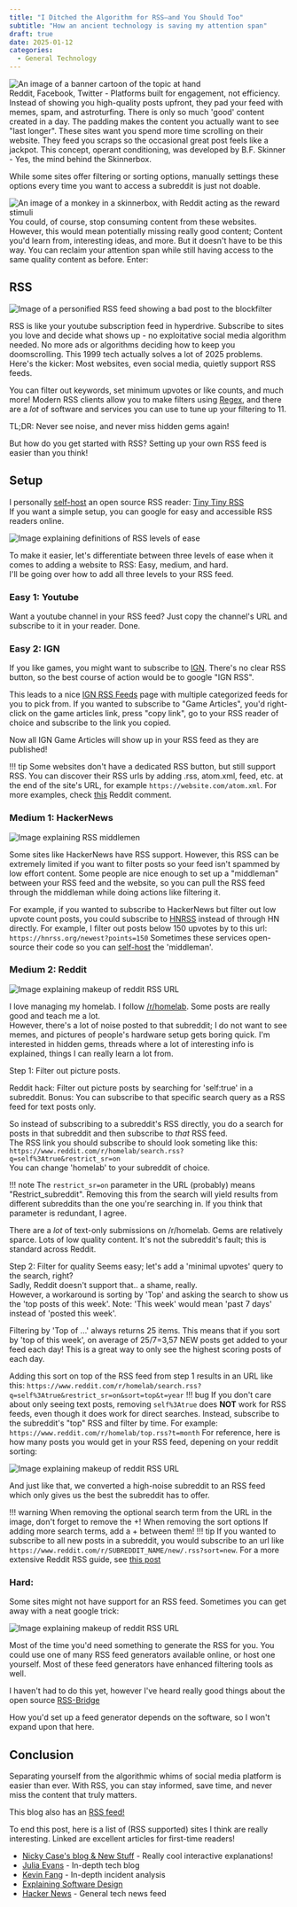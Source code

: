 ```yaml
---
title: "I Ditched the Algorithm for RSS—and You Should Too"
subtitle: "How an ancient technology is saving my attention span"
draft: true
date: 2025-01-12
categories:
  - General Technology
---
```

<div class="row justify-content-center">
   <img src="/assets\images\blog_posts\2025_01_12-rss\banner.png" alt="An image of a banner cartoon of the topic at hand"> 
</div>
Reddit, Facebook, Twitter - Platforms built for engagement, not efficiency. Instead of showing you high-quality posts upfront, they pad your feed with memes, spam, and astroturfing. There is only so much 'good' content created in a day. The padding makes the content you actually want to see "last longer". These sites want you spend more time scrolling on their website. They feed you scraps so the occasional great post feels like a jackpot.
This concept, operant conditioning, was developed by B.F. Skinner - Yes, the mind behind the Skinnerbox.

While some sites offer filtering or sorting options, manually settings these options every time you want to access a subreddit is just not doable.  
<div class="row justify-content-center">
   <img src="/assets\images\blog_posts\2025_01_12-rss\skinnerbox.png" alt="An image of a monkey in a skinnerbox, with Reddit acting as the reward stimuli"> 
</div>
You could, of course, stop consuming content from these websites. However, this would mean potentially missing really good content; Content you'd learn from, interesting ideas, and more.  
But it doesn't have to be this way. You can reclaim your attention span while still having access to the same quality content as before.
Enter:

## RSS

<div class="row justify-content-center">
   <img src="/assets\images\blog_posts\2025_01_12-rss\relevancy.png" alt="Image of a personified RSS feed showing a bad post to the blockfilter"> 
</div>

RSS is like your youtube subscription feed in hyperdrive. Subscribe to sites you love and decide what shows up - no exploitative social media algorithm needed. No more ads or algorithms deciding how to keep you doomscrolling. This 1999 tech actually solves a lot of 2025 problems.  
Here's the kicker: Most websites, even social media, quietly support RSS feeds.

You can filter out keywords, set minimum upvotes or like counts, and much more! Modern RSS clients allow you to make filters using [Regex](https://developer.mozilla.org/en-US/docs/Web/JavaScript/Guide/Regular_expressions), and there are a _lot_ of software and services you can use to tune up your filtering to 11.

TL;DR: Never see noise, and never miss hidden gems again!

But how do you get started with RSS?
Setting up your own RSS feed is easier than you think!

## Setup

I personally [self-host](https://en.wikipedia.org/wiki/Self-hosting_(web_services)) an open source RSS reader: [Tiny Tiny RSS](https://tt-rss.org/)  
If you want a simple setup, you can google for easy and accessible RSS readers online.

<div class="row justify-content-center">
   <img src="/assets\images\blog_posts\2025_01_12-rss\support.png" alt="Image explaining definitions of RSS levels of ease"> 
</div>

To make it easier, let's differentiate between three levels of ease when it comes to adding a website to RSS: Easy, medium, and hard.  
I'll be going over how to add all three levels to your RSS feed.


### Easy 1: Youtube
Want a youtube channel in your RSS feed? Just copy the channel's URL and subscribe to it in your reader. Done.

### Easy 2: IGN
If you like games, you might want to subscribe to [IGN](https://ign.com). There's no clear RSS button, so the best course of action would be to google "IGN RSS".

This leads to a nice [IGN RSS Feeds](https://corp.ign.com/feeds) page with multiple categorized feeds for you to pick from. If you wanted to subscribe to "Game Articles", you'd right-click on the game articles link, press "copy link", go to your RSS reader of choice and subscribe to the link you copied.  

Now all IGN Game Articles will show up in your RSS feed as they are published!

!!! tip
      Some websites don't have a dedicated RSS button, but still support RSS. You can discover their RSS urls by adding .rss, atom.xml, feed, etc. at the end of the site's URL, for example `https://website.com/atom.xml`. For more examples, check [this](https://www.reddit.com/r/rss/comments/12782um/comment/jee0lpx/?utm_source=share&utm_medium=web3x&utm_name=web3xcss&utm_term=1&utm_content=share_button) Reddit comment.

### Medium 1: HackerNews

<div class="row justify-content-center">
   <img src="/assets\images\blog_posts\2025_01_12-rss\middleman.png" alt="Image explaining RSS middlemen"> 
</div>

Some sites like HackerNews have RSS support. However, this RSS can be extremely limited if you want to filter posts so your feed isn't spammed by low effort content. Some people are nice enough to set up a "middleman" between your RSS feed and the website, so you can pull the RSS feed through the middleman while doing actions like filtering it.

For example, if you wanted to subscribe to HackerNews but filter out low upvote count posts, you could subscribe to [HNRSS](https://hnrss.github.io/) instead of through HN directly. For example, I filter out posts below 150 upvotes by to this url: `https://hnrss.org/newest?points=150`
Sometimes these services open-source their code so you can [self-host](https://github.com/hnrss/hnrss) the 'middleman'.

### Medium 2: Reddit
<div class="row justify-content-center">
   <img src="/assets\images\blog_posts\2025_01_12-rss\URL.png" alt="Image explaining makeup of reddit RSS URL"> 
</div>

I love managing my homelab. I follow [/r/homelab](https://www.reddit.com/r/homelab/). Some posts are really good and teach me a lot.  
However, there's a lot of noise posted to that subreddit; I do not want to see memes, and pictures of people's hardware setup gets boring quick. I'm interested in hidden gems, threads where a lot of interesting info is explained, things I can really learn a lot from.

Step 1: Filter out picture posts.

Reddit hack: Filter out picture posts by searching for 'self:true' in a subreddit. Bonus: You can subscribe to that specific search query as a RSS feed for text posts only.

So instead of subscribing to a subreddit's RSS directly, you do a search for posts in that subreddit and then subscribe to _that_ RSS feed.  
The RSS link you should subscribe to should look someting like this:
`https://www.reddit.com/r/homelab/search.rss?q=self%3Atrue&restrict_sr=on`  
You can change 'homelab' to your subreddit of choice.

!!! note
    The `restrict_sr=on` parameter in the URL (probably) means "Restrict_subreddit". Removing this from the search will yield results from different subreddits than the one you're searching in. If you think that parameter is redundant, I agree.

There are a _lot_ of text-only submissions on /r/homelab. Gems are relatively sparce. Lots of low quality content. It's not the subreddit's fault; this is standard across Reddit.

Step 2: Filter for quality
Seems easy; let's add a 'minimal upvotes' query to the search, right?  
Sadly, Reddit doesn't support that.. a shame, really.  
However, a workaround is sorting by 'Top' and asking the search to show us the 'top posts of this week'. Note: 'This week' would mean 'past 7 days' instead of 'posted this week'.

Filtering by 'Top of ...' always returns 25 items. This means that if you sort by 'top of this week', on average of 25/7=3,57 NEW posts get added to your feed each day! This is a great way to only see the highest scoring posts of each day.

Adding this sort on top of the RSS feed from step 1 results in an URL like this:
`https://www.reddit.com/r/homelab/search.rss?q=self%3Atrue&restrict_sr=on&sort=top&t=year`
!!! bug
    If you don't care about only seeing text posts, removing `self%3Atrue` does **NOT** work for RSS feeds, even though it does work for direct searches. Instead, subscribe to the subreddit's "top" RSS and filter by time. For example: `https://www.reddit.com/r/homelab/top.rss?t=month`
For reference, here is how many posts you would get in your RSS feed, depening on your reddit sorting:

<div class="row justify-content-center">
   <img src="/assets\images\blog_posts\2025_01_12-rss\postsper.png" alt="Image explaining makeup of reddit RSS URL"> 
</div>

And just like that, we converted a high-noise subreddit to an RSS feed which only gives us the best the subreddit has to offer.

!!! warning
    When removing the optional search term from the URL in the image, don't forget to remove the +!
    When removing the sort options
    If adding more search terms, add a + between them!
!!! tip
    If you wanted to subscribe to all new posts in a subreddit, you would subscribe to an url like `https://www.reddit.com/r/SUBREDDIT_NAME/new/.rss?sort=new`. For a more extensive Reddit RSS guide, see [this post](https://www.reddit.com/r/pathogendavid/comments/tv8m9/pathogendavids_guide_to_rss_and_reddit/)




### Hard:
Some sites might not have support for an RSS feed. Sometimes you can get away with a neat google trick:

<div class="row justify-content-center">
   <img src="/assets\images\blog_posts\2025_01_12-rss\googletrick.png" alt="Image explaining makeup of reddit RSS URL"> 
</div>

Most of the time you'd need something to generate the RSS for you. You could use one of many RSS feed generators available online, or host one yourself. Most of these feed generators have enhanced filtering tools as well.

I haven't had to do this yet, however I've heard really good things about the open source [RSS-Bridge](https://github.com/RSS-Bridge/rss-bridge)

How you'd set up a feed generator depends on the software, so I won't expand upon that here.

## Conclusion

Separating yourself from the algorithmic whims of social media platform is easier than ever. With RSS, you can stay informed, save time, and never miss the content that truly matters.

This blog also has an [RSS feed!](/feed_rss_created.xml)

To end this post, here is a list of (RSS supported) sites I think are really interesting.
Linked are excellent articles for first-time readers!

* [Nicky Case's blog & New Stuff](https://ncase.me/) - Really cool interactive explanations!
* [Julia Evans](https://jvns.ca/blog/good-questions/) - In-depth tech blog
* [Kevin Fang](https://www.youtube.com/watch?v=3GOAUyipnM4) - In-depth incident analysis
* [Explaining Software Design](https://explaining.software/archive/senior-developer-agents/)
* [Hacker News](https://news.ycombinator.com/) - General tech news feed
